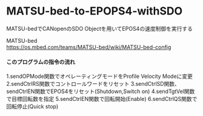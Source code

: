 # MATSU-bed-to-EPOPS4-withSDO
MATSU-bedでCANopenのSDO Objectを用いてEPOS4の速度制御を実行する

MATSU-bed<br>
https://os.mbed.com/teams/MATSU-bed/wiki/MATSU-bed-config

#### このプログラムの指令の流れ<br>
1.sendOPMode関数でオペレーティングモードをProfile Velocity Modeに変更
2.sendCtrlRS関数でコントロールワードをリセット
3.sendCtrlSD関数、sendCtrlEN関数でEPOS4をリセット(Shutdown,Switch on)
4.sendTgtVel関数で目標回転数を指定
5.sendCtrlEN関数で回転開始(Enable)
6.sendCtrlQS関数で回転停止(Quick stop)
